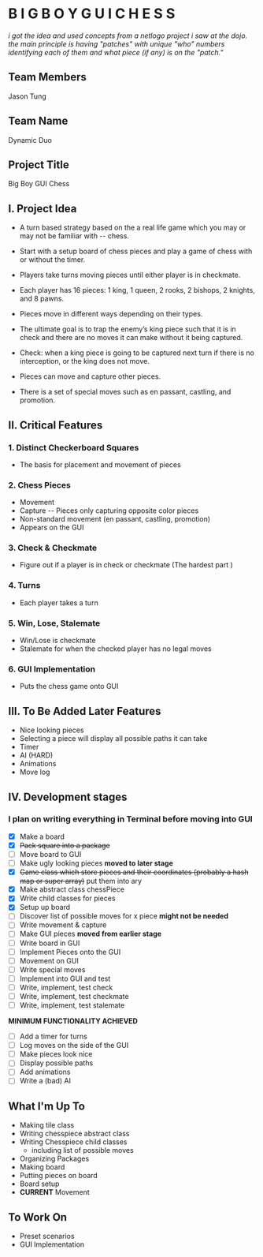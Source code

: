 # B I G   B O Y   G U I   C H E S S

_i got the idea and used concepts from a netlogo project i saw at the dojo. the main principle is having "patches" with unique "who" numbers identifying each of them and what piece (if any) is on the "patch."_

## Team Members                                                   
Jason Tung                                                     

## Team Name
Dynamic Duo

## Project Title
Big Boy GUI Chess

## I. Project Idea
 - A turn based strategy based on the a real life game which you may or may not be familiar with -- chess. 

 - Start with a setup board of chess pieces and play a game of chess with or without the timer. 

 - Players take turns moving pieces until either player is in checkmate.

 - Each player has 16 pieces: 1 king, 1 queen, 2 rooks, 2 bishops, 2 knights, and 8 pawns.
 - Pieces move in different ways depending on their types.
 - The ultimate goal is to trap the enemy’s king piece such that it is in check and there are no moves it can make without it being captured. 
 - Check: when a king piece is going to be captured next turn if there is no interception, or the king does not move. 
 - Pieces can move and capture other pieces.
 - There is a set of special moves such as en passant, castling, and promotion.

## II. Critical Features
### 1. Distinct Checkerboard Squares
 - The basis for placement and movement of pieces

### 2. Chess Pieces
 - Movement
 - Capture -- Pieces only capturing opposite color pieces
 - Non-standard movement (en passant, castling, promotion)
 - Appears on the GUI

### 3. Check & Checkmate
 - Figure out if a player is in check or checkmate (The hardest part )

### 4. Turns
 - Each player takes a turn

### 5. Win, Lose, Stalemate
 - Win/Lose is checkmate
 - Stalemate for when the checked player has no legal moves

### 6. GUI Implementation
 - Puts the chess game onto GUI
 
## III. To Be Added Later Features
 - Nice looking pieces
 - Selecting a piece will display all possible paths it can take
 - Timer
 - AI (HARD)
 - Animations
 - Move log

## IV. Development stages

### I plan on writing everything in Terminal before moving into GUI

 - [x] Make a board
 - [x] ~~Pack square into a package~~
 - [ ] Move board to GUI
 - [ ] Make ugly looking pieces **moved to later stage**
 - [x] ~~Game class which store pieces and their coordinates (probably a hash map or super array)~~ put them into ary
 - [x] Make abstract class chessPiece
 - [x] Write child classes for pieces
 - [x] Setup up board
 - [ ] Discover list of possible moves for x piece **might not be needed**
 - [ ] Write movement & capture
 - [ ] Make GUI pieces **moved from earlier stage**
 - [ ] Write board in GUI
 - [ ] Implement Pieces onto the GUI
 - [ ] Movement on GUI
 - [ ] Write special moves 
 - [ ] Implement into GUI and test
 - [ ] Write,  implement, test check
 - [ ] Write,  implement, test checkmate
 - [ ] Write,  implement, test stalemate
 
**MINIMUM FUNCTIONALITY ACHIEVED**

 - [ ] Add a timer for turns
 - [ ] Log moves on the side of the GUI
 - [ ] Make pieces look nice
 - [ ] Display possible paths
 - [ ] Add animations
 - [ ] Write a (bad) AI

## What I'm Up To
 - Making tile class
 - Writing chesspiece abstract class
 - Writing Chesspiece child classes
   - including list of possible moves
 - Organizing Packages
 - Making board
 - Putting pieces on board
 - Board setup
 - **CURRENT** Movement

## To Work On
 - Preset scenarios
 - GUI Implementation
